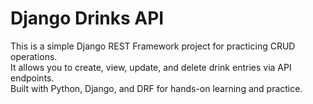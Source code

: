 # Django Drinks API

This is a simple Django REST Framework project for practicing CRUD operations.  
It allows you to create, view, update, and delete drink entries via API endpoints.  
Built with Python, Django, and DRF for hands-on learning and practice.  

 
